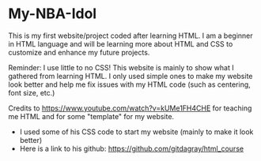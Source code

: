 # My-NBA-Idol
This is my first website/project coded after learning HTML. I am a beginner in HTML language and will be learning more about HTML and CSS to customize and enhance my future projects.

Reminder: I use little to no CSS! This website is mainly to show what I gathered from learning HTML. I only used simple ones to make my website look better and help me fix issues with my HTML code (such as centering, font size, etc.)

Credits to https://www.youtube.com/watch?v=kUMe1FH4CHE for teaching me HTML and for some "template" for my website.
- I used some of his CSS code to start my website (mainly to make it look better)
- Here is a link to his github: https://github.com/gitdagray/html_course
